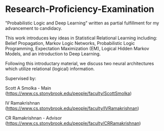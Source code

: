 # Research-Proficiency-Examination
"Probabilistic Logic and Deep Learning" written as partial fulfillment for my advancement to candidacy.

This work introduces key ideas in Statistical Relational Learning including: Belief Propagation, Markov Logic Networks, Probabilistic Logic Programming, Expectation Maximization (EM), Logical Hidden Markov Models, and an introduction to Deep Learning.

Following this introductary material, we discuss two neural architectures which utilize relational (logical) information.

Supervised by:

Scott A Smolka - Main (https://www.cs.stonybrook.edu/people/faculty/ScottSmolka)

IV Ramakrishnan (https://www.cs.stonybrook.edu/people/faculty/IVRamakrishnan)

CR Ramakrishnan - Advisor (https://www.cs.stonybrook.edu/people/faculty/CRRamakrishnan)
